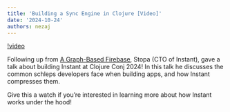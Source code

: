 ```yaml
---
title: 'Building a Sync Engine in Clojure [Video]'
date: '2024-10-24'
authors: nezaj
---
```


[!video](https://www.youtube.com/watch?v=6FikTQf8qho 'Building a Sync Engine in Clojure')

Following up from [A Graph-Based
Firebase](https://www.instantdb.com/essays/next_firebase), Stopa (CTO of
Instant), gave a talk about building Instant at Clojure Conj 2024! In this talk
he discusses the common schleps developers face when building apps, and how
Instant compresses them.

Give this a watch if you’re interested in learning more about how Instant works under the hood!
